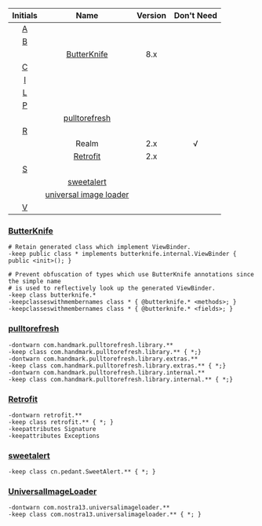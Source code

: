 |Initials| Name  |    Version |  Don't Need |
|:-----: |:-----------:|:-----------:|:-----------:|
|<A HREF="#A">A</A> |
|<A HREF="#B">B</A> |
||<A HREF="#butterknife">ButterKnife</A> |8.x|
|<A HREF="#C">C</A> |
|<A HREF="#I">I</A> |
|<A HREF="#L">L</A> |
|<A HREF="#P">P</A> |
||<A HREF="#pulltorefresh">pulltorefresh</A> ||
|<A HREF="#R">R</A> |
||Realm |2.x|√|
||<A HREF="#retrofit">Retrofit</A> |2.x|
|<A HREF="#S">S</A> |
||<A HREF="#sweetalert">sweetalert</A> ||
||<A HREF="#imageloader">universal image loader</A>||
|<A HREF="#V">V</A> |


### [ButterKnife](#butterknife)
```
# Retain generated class which implement ViewBinder.
-keep public class * implements butterknife.internal.ViewBinder { public <init>(); }

# Prevent obfuscation of types which use ButterKnife annotations since the simple name
# is used to reflectively look up the generated ViewBinder.
-keep class butterknife.*
-keepclasseswithmembernames class * { @butterknife.* <methods>; }
-keepclasseswithmembernames class * { @butterknife.* <fields>; }
```

### [pulltorefresh](#pulltorefresh)
```
-dontwarn com.handmark.pulltorefresh.library.**
-keep class com.handmark.pulltorefresh.library.** { *;}
-dontwarn com.handmark.pulltorefresh.library.extras.**
-keep class com.handmark.pulltorefresh.library.extras.** { *;}
-dontwarn com.handmark.pulltorefresh.library.internal.**
-keep class com.handmark.pulltorefresh.library.internal.** { *;}
```

### [Retrofit](#retrofit)
```
-dontwarn retrofit.**
-keep class retrofit.** { *; }
-keepattributes Signature
-keepattributes Exceptions
```

### [sweetalert](#sweetalert)
```
-keep class cn.pedant.SweetAlert.** { *; }
```

### [UniversalImageLoader](#imageloader)
```
-dontwarn com.nostra13.universalimageloader.**
-keep class com.nostra13.universalimageloader.** { *; }
```



